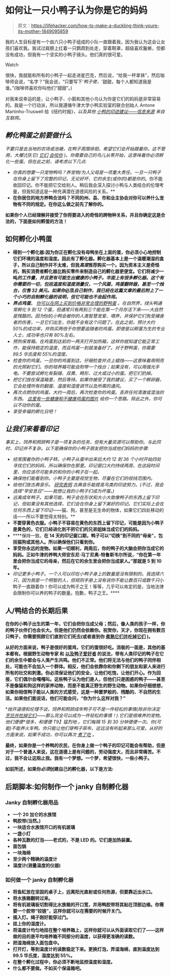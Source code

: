 # 如何让一只小鸭子认为你是它的妈妈

> 原文：<https://lifehacker.com/how-to-make-a-duckling-think-youre-its-mother-1849095859>

我的人生目标是有一个由六只小鸭子组成的小队一直跟着我，因为我认为这会让女孩们喜欢我。我试过肩膀上扛着一只鹦鹉到处走，穿着鞋罩，超级喜欢鬣蜥，但都没有成功，但我有一个坚实的小鸭子镜头。他们真的很可爱。

Watch

很快，我就能和所有的小鸭子一起走进星巴克，然后说，“给我一杯拿铁”，然后咖啡师会说，“名字？”我会说，“只要写下'*鸭子佬，*'甜甜，每个人都知道我是谁。”(咖啡师喜欢你叫他们“甜甜”。)

对我来说幸运的是，让小鸭子、小鹅和其他小鸟认为你是它们的妈妈是非常容易的。我是一个行动派，所以我遵循牛津大学小鸭实验室的联合创始人 Antone Martinho-Truswell 给《纽约时报》[](https://www.nytimes.com/2022/06/22/magazine/how-to-imprint-ducklings.html)*，以及其他 [小鸭的印迹建议——信息来源](https://poultrykeeper.com/incubating-hatching-ducks/imprinting-ducks-geese/) 来自互联网。*

## *孵化鸭蛋之前要做什么*

*不要只是去当地的农场或池塘，在鸭子周围徘徊，希望它们会开始跟着你。这不管用，大雁*讨厌*它( [它们](https://lifehacker.com/how-to-fight-a-goose-and-win-just-kidding-you-won-t-w-1848918670) [*会*咬你](https://lifehacker.com/how-to-fight-a-goose-and-win-just-kidding-you-won-t-w-1848918670) )。你需要自己的鸟儿从零开始，这意味着你必须孵化一些蛋。但在此之前，请考虑以下几点:*

*   *你真的想要一只宠物鸭吗？养宠物/为人父母是一项重大责任。一旦一只鸭子在你身上留下了完整的印记，无论好坏，它的余生(或你的)都是你的*。你不能收回印记。你不能把它交给别人。稍后我会深入探讨小鸭与人类结合的伦理考量，但我知道这是一种充满潜在道德风险的关系。**
*   **在你居住的地方养鸭合法吗？不同的州、县、市和业主协会对你可以养什么宠物有不同的规定。在你这么做之前先了解你的。**

**如果你个人已经理解并接受了你将要进入的奇怪的跨物种关系，并且你确定这是合法的，下面是如何孵蛋的方法！**

## ****如何孵化小鸭蛋****

*   **得到一个孵化器:因为你正在孵化没有母鸭坐在上面的蛋，你必须小心地控制它们环境的温度和湿度。因此有了孵化器。孵化器基本上是一个温暖潮湿的盒子，所以自己制作并不太难，但我*高度*推荐购买一个。因为资本主义是奇怪的，购买消费者孵化器比购买零件来制造自己的孵化器更便宜。它们将减少一吨*的工作量，并且更有可能生出健康的小鸭子。市面上有很多孵化器。这个有你需要的一切，包括温度和湿度测量仪，一个风扇，鸡蛋翻转器，甚至一个烛台，仅售 32 美元。如果你*必须*自己制作，我已经在这篇文章的最后附上了一个小巧的自制孵化器的说明，但它可能也不会起作用。***
*   ***弄点鸡蛋**。 [你可以在网上买到价格非常合理的野鸭蛋](https://www.metzerfarms.com/purchase-duck-hatching-eggs.html) 。在自然界，绿头鸭通常孵化 9 到 12 个蛋，但通常只有两到三个能在第一个月存活下来——大自然是残酷的。因为*你的*小鸭会被你的人类智慧宠爱、喂养，并保护它们免受捕食者的伤害，一旦它们出生，你就不会有这个问题了。在此之前，预计大约 50%的成功率，并购买两倍于你想要追随者的鸡蛋。即使是以孵蛋为生的专业人士，成功率也只有 80%左右。*
*   *预热保育箱。在鸡蛋到达前的一两天打开加热箱，这样你就知道它能正常工作，能保持稳定的温度，而且鸡蛋一到就准备好了。对于野鸭蛋，你需要 99.5 华氏度和 55%的湿度。*
*   *检查你的鸡蛋。一旦你的鸡蛋到达，仔细检查并点上蜡烛——这意味着用明亮的光照射它们。你的培养箱可能会附带一个烛台；如果没有，可以用强光手电。不要尝试孵化有裂缝、双黄、畸形、过大或过小的蛋。把它们扔掉。*
*   *把它们放在保温箱里，然后等待。如果你接受了我的建议，买了一个孵卵器，它会处理所有的翻蛋、温度和湿度调节以及所需的通风。*
*   *再次点燃你的鸡蛋。大约一周后，再次检查你的鸡蛋。丢弃任何清澈或混浊的东西。 [这里有一些健康和不健康鸡蛋的图片](https://www.metzerfarms.com/candling-pictures.html) 给你一个思路。除此之外，你可以不动你的蛋。*
*   *享受幸福的孵化日吧！*

## ***让我们来看看印记***

*事实上，饲养和照顾鸭子是一项复杂的任务，但有大量资源可以帮助你。与此同时，印记并不复杂。以下是确保你的小鸭子朋友把你当成他们妈妈的步骤:*

*   *经常围着你的小鸭子转。小鸭子从蛋中出来后大约 12 到 36 个小时开始四处寻找它们的妈妈，所以确保你在那里。印记窗口大约持续两周，在这段时间里，你应该尽可能多的和你的小鸭子在一起。*
*   *确保他们能看到你。小鸭子主要是视觉生物，尽量在它们的视线范围内。*
*   *给他们放古典音乐。 [研究表明](https://sitn.hms.harvard.edu/flash/2017/getting-ducklings-row-look-inside-animal-mind-2/) 古典音乐能提高鸟类的印迹努力。(不过，我会选择“早安息日”——我想让我的小鸭子们成为坏蛋。)*
*   *远离成年鸭子。如果可能，鸭子会在形状和大小大致像鸭子的东西上留下印记，但如果没有其他选择，它们会在你身上留下美好的印记。它们实际上会在任何东西上留下印记*——猫、狗，甚至是无生命的物体，如果它们四处移动的话——所以不要觉得太特别。**
*   **不要穿黄色衣服。小鸭子不容易在黄色的东西上留下印记，可能是因为小鸭子是黄色的，它们已经进化到不把它们的兄弟姐妹当成它们的妈妈。**
*   ****保持一致。**在 14 天的印记窗口期，鸭子可以“切换”到不同的“母亲”，包括猫狗或其他人。所以确保他们只看到你。**
*   **享受你永远的宠物。如果一切顺利，两周后，你的鸭子的大脑会把你当成它的妈妈。正如牛津的养鸭大师安东尼·马丁尼奥-特鲁斯韦尔所说，“你在第一年里会把你当成它的母亲，然后在它的余生里会把你当成家人。”那就是 5 到 10 年。** 
*   ****印记*更多*小鸭子。一个人可以印在小鸭子身上的数量是没有限制的。我选择六只，因为我是一个明智的人，但规则手册上没有说你不能让数百只或*数千只*小鸭子一直跟着你！你可以成为鸭子之王！等等，几乎可以肯定的是，当地法律会限制你可以养的鸭子的数量。抱歉，鸭子之王。****

## ****人/鸭结合的长期后果****

**在你的小鸭子出生的第一年，它们会把你当成父母；然后，像人类的孩子一样，你的鸭子伙伴们也会长大。但是他们仍然会依赖你。祝贺你，天才，你现在拥有数百只鸭子，你需要照顾它们直到它们死去(或者直到你 [煮熟它们并吃掉它们](https://lifehacker.com/make-decadent-duck-frosting-with-just-two-ingredients-1849072147) )。** 

**从好的方面来说，鸭子是很好的蛋鸡，它们的蛋很好吃。消极的一面是，其他的基本都有。根据野生动物专家 和 [以及鸭子爱好者](https://savvyfarmlife.com/do-ducks-bond-with-humans/) 的说法，带有人类印记的鸭子在它们的余生中都会与人类产生共鸣。他们不正常。他们将无法与他们的鸭子同伴相处，可能也不会加入一个群体。相反，他们会依靠你和你剩下的朋友和家人来进行所有的社交和刺激。你必须保证他们的安全，让他们吃饱，让他们开心。作为回报，它们偶尔会嘎嘎叫。这些鸭子认为他们是人，但他们只是困惑的鸭子——甚至不是像猫和狗这样的家养动物，而是不能真正野生的野生动物。如果你仔细想想，如果你相信鸭子能以人类的方式感受，这是一种噩梦般的、残酷的、不自然的生活。如果他们能说话，他们可能会问，“你为什么这样对我？”**

**抛开道德和伦理不谈，饲养和照顾成年鸭子可不是一件轻松的事情(除非你决定 [烹饪并吃掉它们](https://lifehacker.com/actually-you-should-roast-this-duck-instead-of-a-turke-1848028209)——那么*完全可以*成为一件轻松的事情！).它们是很难养的宠物。他们便便*很多，*和便便 T9】猛烈地 。它们每隔 15 到 30 分钟便便一次。你(可能)不能养火车鸭。你只能让他们穿鸭子尿布，这远没有听起来那么可爱。从好的方面来说，如果不成功，你可以再次 [煮了吃](https://lifehacker.com/will-it-sous-vide-plump-and-juicy-duck-breasts-1795140911) 。**

**最终，如果你是一个养鸭的农民，在你身上做一个鸭子的印记可能会有帮助，但是对于一个普通人来说，这在道德上是有问题的，劳动强度大，而且非常痛苦。不过，我不会让这阻止我。我有一个梦想。一个梦，希望很快，一些小鸭子。**

**如前所述，如果你*必须*创建自己的孵化器，以下是方法:**

## **后期脚本:如何制作一个 janky 自制孵化器**

### **Janky 自制孵化器用品**

*   **一个 20 加仑的水族馆**
*   **鸭胶带(当然。)**
*   **一块适合水族馆开口的有机玻璃**
*   **一盏小灯**
*   **各种瓦数的灯泡——老式的，不是 LED 的。它们是加热装置。**
*   **面包锅**
*   **一块海绵**
*   **至少两个精确的温度计**
*   **湿度计(测量温度的仪器)**

### **如何做一个 janky 自制孵化器**

*   **将鱼缸放在坚固的桌子上，远离阳光直射或任何热源，但要靠近出水口。**
*   **将水族箱翻转过来。**
*   **将有机玻璃板切割得比水族箱的开口宽，并用~~鸭~~胶带将其贴在顶部边缘。你需要一个胶带“铰链”，这样你就可以在需要的时候开关门。**
*   **插入灯。绳子刚好能穿过门。**
*   **挂上你的湿度计。**
*   **将温度计均匀地挂在整个培养箱上，这样你就可以从外面读取它们了——这样做的目的是平均培养箱不同部分的温度，以获得更准确的读数。**
*   **把湿海绵放入面包盘中。**
*   **打开灯，等到温度计的读数稳定下来。更换灯泡，弄湿海绵，直到温度达到 99.5 华氏度，湿度达到 55%。**
*   **在整个孵化过程中，你必须不断地监控温度和湿度。**
*   **什么都不要做。不如买个保温箱吧。**